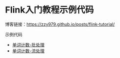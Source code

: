 # Flink入门教程示例代码

博客链接：<https://zzy979.github.io/posts/flink-tutorial/>

示例代码
* [单词计数-批处理](src/main/java/com/example/WordCount.java)
* [单词计数-流处理](src/main/java/com/example/SocketWindowWordCount.java)

